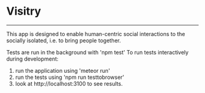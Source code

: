 # Visitry
______________

This app is designed to enable human-centric social interactions to the socially isolated, i.e. to bring people together.

Tests are run in the background with 'npm test'
To run tests interactively during development:
1. run the application using 'meteor run'
2. run the tests using 'npm run testtobrowser'
3. look at http://localhost:3100 to see results.


